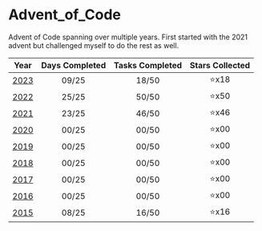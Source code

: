 # Advent_of_Code
Advent of Code spanning over multiple years. First started with the 2021 advent but challenged myself to do the rest as well.

| Year                   | Days Completed | Tasks Completed | Stars Collected |
| :--------------------: | :------------: | :-------------: | :-------------: |
| [2023](2023/README.md) | 09/25          | 18/50           | :star:x18       |
| [2022](2022/README.md) | 25/25          | 50/50           | :star:x50       |
| [2021](2021/README.md) | 23/25          | 46/50           | :star:x46       |
| [2020](2020/README.md) | 00/25          | 00/50           | :star:x00       |
| [2019](2019/README.md) | 00/25          | 00/50           | :star:x00       |
| [2018](2018/README.md) | 00/25          | 00/50           | :star:x00       |
| [2017](2017/README.md) | 00/25          | 00/50           | :star:x00       |
| [2016](2016/README.md) | 00/25          | 00/50           | :star:x00       |
| [2015](2015/README.md) | 08/25          | 16/50           | :star:x16       |
